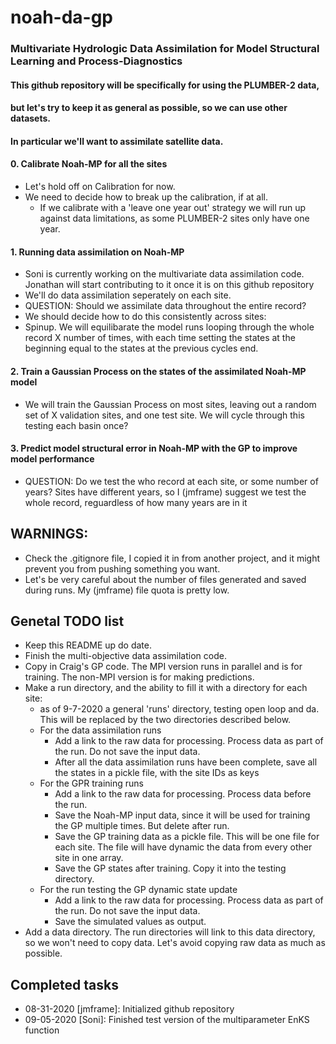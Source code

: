 # noah-da-gp
### Multivariate Hydrologic Data Assimilation for Model Structural Learning and Process-Diagnostics
#### This github repository will be specifically for using the PLUMBER-2 data,
#### but let's try to keep it as general as possible, so we can use other datasets.
#### In particular we'll want to assimilate satellite data.
#### 0. Calibrate Noah-MP for all the sites
* Let's hold off on Calibration for now.
* We need to decide how to break up the calibration, if at all.
    * If we calibrate with a 'leave one year out' strategy we will run up against data limitations, as some PLUMBER-2 sites only have one year.
#### 1. Running data assimilation on Noah-MP
* Soni is currently working on the multivariate data assimilation code. Jonathan will start contributing to it once it is on this github repository
* We'll do data assimilation seperately on each site. 
* QUESTION: Should we assimilate data throughout the entire record?
* We should decide how to do this consistently across sites:
* Spinup. We will equilibarate the model runs looping through the whole record X number of times, with each time setting the states at the beginning equal to the states at the previous cycles end.
#### 2. Train a Gaussian Process on the states of the assimilated Noah-MP model
* We will train the Gaussian Process on most sites, leaving out a random set of X validation sites, and one test site. We will cycle through this testing each basin once?
#### 3. Predict model structural error in Noah-MP with the GP to improve model performance
* QUESTION: Do we test the who record at each site, or some number of years? Sites have different years, so I (jmframe) suggest we test the whole record, reguardless of how many years are in it

## WARNINGS:
* Check the .gitignore file, I copied it in from another project, and it might prevent you from pushing something you want.
* Let's be very careful about the number of files generated and saved during runs. My (jmframe) file quota is pretty low.

## Genetal TODO list
* Keep this README up do date. 
* Finish the multi-objective data assimilation code.
* Copy in Craig's GP code. The MPI version runs in parallel and is for training. The non-MPI version is for making predictions. 
* Make a run directory, and the ability to fill it with a directory for each site:
    * as of 9-7-2020 a general 'runs' directory, testing open loop and da. This will be replaced by the two directories described below.
    * For the data assimilation runs
        * Add a link to the raw data for processing. Process data as part of the run. Do not save the input data.
        * After all the data assimilation runs have been complete, save all the states in a pickle file, with the site IDs as keys
    * For the GPR training runs
        * Add a link to the raw data for processing. Process data before the run. 
        * Save the Noah-MP input data, since it will be used for training the GP multiple times. But delete after run.
        * Save the GP training data as a pickle file. This will be one file for each site. The file will have dynamic the data from every other site in one array.
        * Save the GP states after training. Copy it into the testing directory.
    * For the run testing the GP dynamic state update
        * Add a link to the raw data for processing. Process data as part of the run. Do not save the input data. 
        * Save the simulated values as output.
* Add a data directory. The run directories will link to this data directory, so we won't need to copy data. Let's avoid copying raw data as much as possible. 

## Completed tasks
* 08-31-2020 [jmframe]: Initialized github repository
* 09-05-2020 [Soni]: Finished test version of the multiparameter EnKS function
